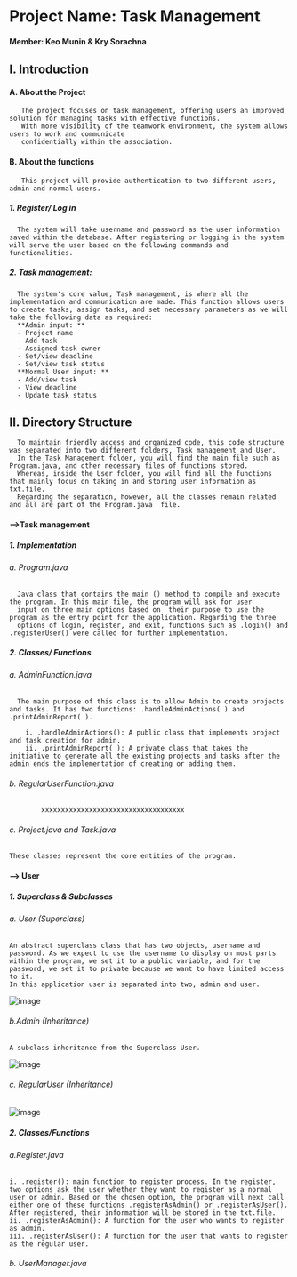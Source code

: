# Project Name: Task Management 
#### Member: Keo Munin & Kry Sorachna 

## I. Introduction
#### A. About the Project
       The project focuses on task management, offering users an improved solution for managing tasks with effective functions.
       With more visibility of the teamwork environment, the system allows users to work and communicate
       confidentially within the association.
#### B. About the functions
       This project will provide authentication to two different users, admin and normal users. 
##### 1. Register/ Log in
      The system will take username and password as the user information saved within the database. After registering or logging in the system will serve the user based on the following commands and functionalities. 
##### 2. Task management:
      The system's core value, Task management, is where all the implementation and communication are made. This function allows users to create tasks, assign tasks, and set necessary parameters as we will take the following data as required: 
      **Admin input: **
      - Project name
      - Add task 
      - Assigned task owner
      - Set/view deadline 
      - Set/view task status
      **Normal User input: **
      - Add/view task
      - View deadline
      - Update task status
## II. Directory Structure
      To maintain friendly access and organized code, this code structure was separated into two different folders, Task management and User. 
      In the Task Management folder, you will find the main file such as Program.java, and other necessary files of functions stored. 
      Whereas, inside the User folder, you will find all the functions that mainly focus on taking in and storing user information as txt.file. 
      Regarding the separation, however, all the classes remain related and all are part of the Program.java  file. 
#### -->Task management 
##### 1. Implementation
###### a. Program.java
      Java class that contains the main () method to compile and execute the program. In this main file, the program will ask for user 
      input on three main options based on  their purpose to use the program as the entry point for the application. Regarding the three 
      options of login, register, and exit, functions such as .login() and .registerUser() were called for further implementation. 
##### 2. Classes/ Functions
###### a. AdminFunction.java
      The main purpose of this class is to allow Admin to create projects and tasks. It has two functions: .handleAdminActions( ) and .printAdminReport( ). 
      
        i. .handleAdminActions(): A public class that implements project and task creation for admin. 
        ii. .printAdminReport( ): A private class that takes the initiative to generate all the existing projects and tasks after the admin ends the implementation of creating or adding them. 
###### b. RegularUserFunction.java
			xxxxxxxxxxxxxxxxxxxxxxxxxxxxxxxxxxxx
###### c. Project.java and Task.java
    These classes represent the core entities of the program.
#### --> User
##### 1. Superclass & Subclasses
###### a. User (Superclass)
	An abstract superclass class that has two objects, username and password. As we expect to use the username to display on most parts within the program, we set it to a public variable, and for the password, we set it to private because we want to have limited access to it. 
	In this application user is separated into two, admin and user.
 ![image](https://github.com/SoRachna/Task-management/assets/151009957/914facbd-6f96-47da-854c-5ef3ffeceda7)
 ###### b.Admin (Inheritance)
 	A subclass inheritance from the Superclass User. 
  ![image](https://github.com/SoRachna/Task-management/assets/151009957/741e54c7-bdbd-4827-b7ce-0400182a3066)
 ###### c. RegularUser (Inheritance)
 ![image](https://github.com/SoRachna/Task-management/assets/151009957/465f4f60-2c32-40f4-8ce2-735f3340a91d)
 ##### 2. Classes/Functions
 ###### a.Register.java
	i. .register(): main function to register process. In the register, two options ask the user whether they want to register as a normal user or admin. Based on the chosen option, the program will next call either one of these functions .registerAsAdmin() or .registerAsUser(). After registered, their information will be stored in the txt.file. 
 	ii. .registerAsAdmin(): A function for the user who wants to register as admin.
  	iii. .registerAsUser(): A function for the user that wants to register as the regular user. 
###### b. UserManager.java
	

